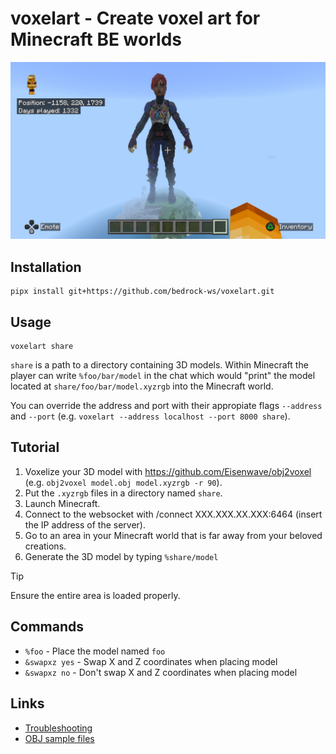 # voxelart - Create voxel art for Minecraft BE worlds

![Example Statue](./screenshots/britebomber.jpg)


## Installation

```console
pipx install git+https://github.com/bedrock-ws/voxelart.git
```


## Usage

```console
voxelart share
```

`share` is a path to a directory containing 3D models. Within Minecraft the
player can write `%foo/bar/model` in the chat which would "print" the model
located at `share/foo/bar/model.xyzrgb` into the Minecraft world.

You can override the address and port with their appropiate flags `--address`
and `--port` (e.g. `voxelart --address localhost --port 8000 share`).


## Tutorial

1. Voxelize your 3D model with <https://github.com/Eisenwave/obj2voxel> (e.g.
   `obj2voxel model.obj model.xyzrgb -r 90`).
2. Put the `.xyzrgb` files in a directory named `share`.
3. Launch Minecraft.
4. Connect to the websocket with /connect XXX.XXX.XX.XXX:6464 (insert the IP
   address of the server).
5. Go to an area in your Minecraft world that is far away from your beloved
   creations.
6. Generate the 3D model by typing `%share/model`

> [!TIP]
> Ensure the entire area is loaded properly.


## Commands

- `%foo` - Place the model named `foo`
- `&swapxz yes` - Swap X and Z coordinates when placing model
- `&swapxz no` - Don't swap X and Z coordinates when placing model


## Links

- [Troubleshooting](https://bedrockpy.readthedocs.io/en/latest/troubleshooting.html)
- [OBJ sample files](https://people.sc.fsu.edu/~jburkardt/data/obj/obj.html)
